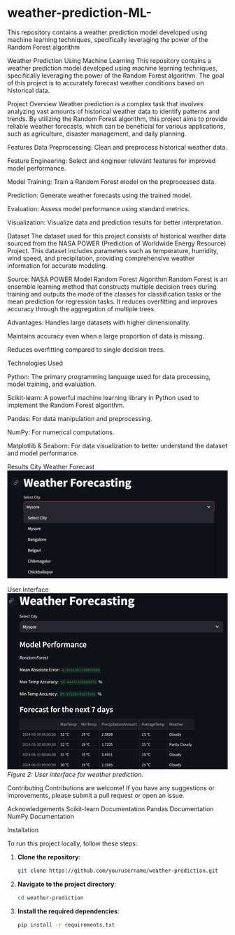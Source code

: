 # weather-prediction-ML-
This repository contains a weather prediction model developed using machine learning techniques, specifically leveraging the power of the Random Forest algorithm

Weather Prediction Using Machine Learning
This repository contains a weather prediction model developed using machine learning techniques, specifically leveraging the power of the Random Forest algorithm. The goal of this project is to accurately forecast weather conditions based on historical data.

Project Overview
Weather prediction is a complex task that involves analyzing vast amounts of historical weather data to identify patterns and trends. By utilizing the Random Forest algorithm, this project aims to provide reliable weather forecasts, which can be beneficial for various applications, such as agriculture, disaster management, and daily planning.

Features
Data Preprocessing: Clean and preprocess historical weather data.

Feature Engineering: Select and engineer relevant features for improved model performance.

Model Training: Train a Random Forest model on the preprocessed data.

Prediction: Generate weather forecasts using the trained model.

Evaluation: Assess model performance using standard metrics.

Visualization: Visualize data and prediction results for better interpretation.


Dataset
The dataset used for this project consists of historical weather data sourced from the NASA POWER (Prediction of Worldwide Energy Resource) Project. This dataset includes parameters such as temperature, humidity, wind speed, and precipitation, providing comprehensive weather information for accurate modeling.

Source: NASA POWER
Model
Random Forest Algorithm
Random Forest is an ensemble learning method that constructs multiple decision trees during training and outputs the mode of the classes for classification tasks or the mean prediction for regression tasks. It reduces overfitting and improves accuracy through the aggregation of multiple trees.

Advantages:
Handles large datasets with higher dimensionality.

Maintains accuracy even when a large proportion of data is missing.

Reduces overfitting compared to single decision trees.

Technologies Used

Python: The primary programming language used for data processing, model training, and evaluation.

Scikit-learn: A powerful machine learning library in Python used to implement the Random Forest algorithm.

Pandas: For data manipulation and preprocessing.

NumPy: For numerical computations.

Matplotlib & Seaborn: For data visualization to better understand the dataset and model performance.





Results
City Weather Forecast
![City View](city.png)


User Interface
![Interface](interface.png)
*Figure 2: User interface for weather prediction.*


Contributing
Contributions are welcome! If you have any suggestions or improvements, please submit a pull request or open an issue.

Acknowledgements
Scikit-learn Documentation
Pandas Documentation
NumPy Documentation

Installation

To run this project locally, follow these steps:

1. **Clone the repository**:
    ```sh
    git clone https://github.com/yourusername/weather-prediction.git
    ```

2. **Navigate to the project directory**:
    ```sh
    cd weather-prediction
    ```

3. **Install the required dependencies**:
    ```sh
    pip install -r requirements.txt
    ```

